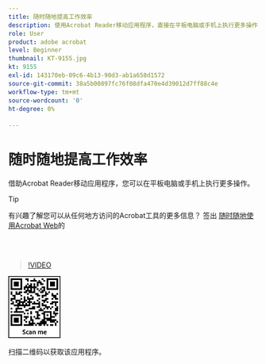 ```yaml
---
title: 随时随地提高工作效率
description: 使用Acrobat Reader移动应用程序，直接在平板电脑或手机上执行更多操作
role: User
product: adobe acrobat
level: Beginner
thumbnail: KT-9155.jpg
kt: 9155
exl-id: 143170eb-09c6-4b13-90d3-ab1a658d1572
source-git-commit: 38a5b00897fc76f08dfa470e4d39012d7ff88c4e
workflow-type: tm+mt
source-wordcount: '0'
ht-degree: 0%

---
```


# 随时随地提高工作效率

借助Acrobat Reader移动应用程序，您可以在平板电脑或手机上执行更多操作。

>[!TIP]
>
>有兴趣了解您可以从任何地方访问的Acrobat工具的更多信息？ 签出 [随时随地使用Acrobat Web](acrobatweb.md)的

<br> 

>[!VIDEO](https://video.tv.adobe.com/v/337972?hidetitle=true)

![二维码](../assets/Acrobatqrcode.jpg)

扫描二维码以获取该应用程序。
